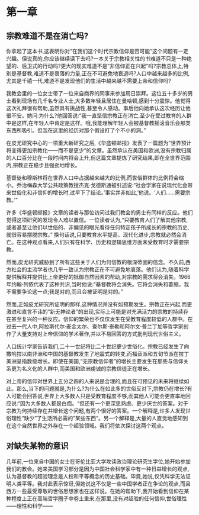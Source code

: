# 第一章

## 宗教难道不是在消亡吗?

你拿起了这本书,这表明你对”在我们这个时代宗教信仰是否可能”这个问题有一定兴趣。但说真的,你应该继续读下去吗?一本关于宗教相关性的书难道不只是一种绝望的、后卫式的行动吗?更大的现实难道不是”非信仰正在兴起”吗?宗教总体上,特别是基督教,难道不是衰落的力量,正在不可避免地衰退吗?人口中越来越多的比例,尤其是千禧一代,难道不是发现他们的生活中越来越不需要上帝和信仰吗?

我教会里的一位女士带了一位来自商界的同事来参加周日崇拜。这位五十多岁的男士看到现场有几千名专业人士,大多数年轻且居住在曼哈顿,感到十分震惊。他觉得这次礼拜很有帮助,虽然具有挑战性,甚至令人感动。事后他向她承认这次经历让他很不安。她问:为什么?他回答说:“我一直坚信宗教正在消亡,至少在受过教育的人群中是这样,在年轻人中肯定是这样。哦,我能理解年轻人会被基督教摇滚音乐会那类东西所吸引。但我在这里的经历对那个假设打了个不小的洞。”

在皮尤研究中心的一项重大新研究之后,《华盛顿邮报》发表了一篇题为”世界预计将变得更加宗教化——而不是更少”的文章。虽然承认在美国和欧洲,没有宗教归属的人口百分比在一段时间内将会上升,但这篇文章提炼了研究结果,即在全世界范围内,宗教正在稳步且强劲地增长。​​​​​​​​​​​​​​​​

基督徒和穆斯林将在世界人口中占据越来越大的比例,而世俗群体的比例将会缩小。乔治梅森大学公共政策教授杰克·戈德斯通被引述说:“社会学家在说现代化会带来世俗化和非信仰的增长时,过早下了结论。’事实并非如此,’他说。‘人们……需要宗教。’”

许多《华盛顿邮报》文章的读者与那位访问过我们教会的男士有同样的反应。他们觉得这项研究的发现令人难以置信。一位读者认为,“只要教育人们了解其他宗教,或者甚至让他们以世俗的、非偏见的眼光看待任何特定孩子所成长的宗教的历史,就很容易摆脱宗教。” 换句话说,只要教育水平提高、现代化进步,宗教就必然会消亡。在这种观点看来,人们只有在科学、历史和逻辑思维方面未受教育时才需要宗教。

然而,皮尤研究威胁到了所有这些关于人们为何信教的根深蒂固的信念。不久前,西方社会的主流学者也几乎一致认为宗教正在不可避免地衰落。他们认为,随着科学提供解释并提供比上帝更好的抵御自然因素的帮助,对宗教的需求将会消失。1966年约翰·列侬代表了这种共识,当时他说:“基督教将会消失。它将会消失和萎缩。我不需要争论这一点;我是对的,而且会被证明是对的。”

然而,正如皮尤研究所证明的那样,这种情况并没有如预期发生。宗教正在兴起,而更激进和直言不讳的”新无神论者”的出现,实际上可能是对充满活力的宗教的持续存在甚至复兴的一种反应。信仰的繁荣也不仅仅发生在受教育程度较低的人群中。在过去一代人中,阿拉斯代尔·麦金太尔、查尔斯·泰勒和阿尔文·普兰丁加等哲学家创作了大量支持对上帝信仰的学术著作,并以不易回答的方式批判现代世俗主义。

人口统计学家告诉我们,二十一世纪将比二十世纪更少世俗化。宗教已经发生了向​​​​​​​​​​​​​​​​撒哈拉以南非洲和中国的基督教发生了地震式的转变,而福音派和五旬节派在拉丁美洲呈指数级增长。即使在美国,“无宗教信仰者”的增长主要发生在那些与信仰关系更为名义化的人群中,而美国和欧洲虔诚的宗教信徒正在增长。

对上帝的信仰对世界上五分之四的人来说是合理的,而且在可预见的未来将继续如此。那么,当下的问题就是,为什么?为什么在如此多的世俗反对下,宗教仍在增长?有人可能会回答说,世界上大多数人只是受教育程度不够,而其他人可能会更直率地回应说:“因为大多数人都是白痴。“但还有一个更深思熟虑、更少厌世的答案。对于宗教为何持续存在并增长这个问题,有两个很好的答案。一个解释是,许多人发现世俗理性”缺少”了生活所必需的”某些东西”。另一个解释是,大量的人直觉地感知到在这个自然世界之外存在一个超验领域。我们将依次探讨这两个观点。

## 对缺失某物的意识

几年前,一位来自中国的女士在哥伦比亚大学攻读政治理论研究生学位,她开始参加我们的教会。她来美国学习部分是因为中国社会科学家中有一种日益增长的观点,认为基督教的超验理念是人权和平等概念的历史基础。毕竟,她说,仅凭科学无法证明人类平等。我对此表示惊讶,但她说这不仅是一些中国学者正在争论的观点,而且西方一些最受尊敬的世俗思想家也在这样说。在她的帮助下,我开始看到信仰在某种程度上正在高端哲学圈子中卷土重来,在那里,没有对超验的任何信仰,世俗理性——理性和科学——​​​​​​​​​​​​​​​​